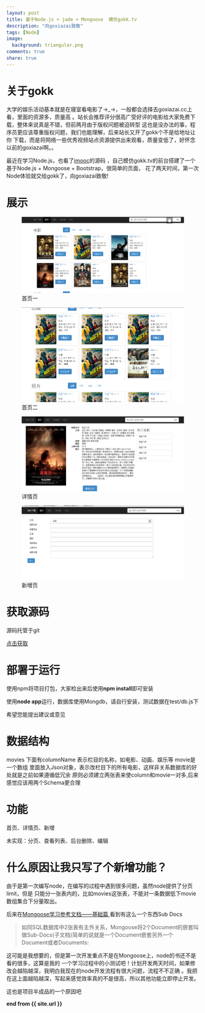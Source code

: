 ```yaml
---
layout: post
title: 基于Node.js + jade + Mongoose  模仿gokk.tv 
description: "向goxiazai致敬"
tags: [Node]
image:
  background: triangular.png
comments: true
share: true
---
```


# 关于gokk

大学的娱乐活动基本就是在寝室看电影了→_→，一般都会选择去goxiazai.cc上看，里面的资源多，质量高
。站长会推荐评分很高广受好评的电影给大家免费下载，整体来说真是不错，但前两月由于版权问题被迫转型
这也是没办法的事，程序员更应该尊重版权问题，我们也能理解，后来站长又开了gokk个不是给地址让你
下载，而是将网络一些优秀视频站点资源提供出来观看，质量变低了，好怀念以前的goxiazai啊。。

最近在学习Node.js，也看了<a href="https://github.com/congyuandong/imooc">imooc</a>的源码
，自己模仿gokk.tv的前台搭建了一个基于Node.js + Mongoose + Bootstrap，很简单的页面，
花了两天时间，第一次Node体验就交给gokk了，向goxiazai致敬!

# 展示

<figure>
	<a href="/images/article/11.jpg">
		<img src="/images/article/11.jpg" alt="home" />
	</a>
	<figcaption>首页一</figcaption>
</figure>

<figure>
	<a href="/images/article/12.jpg">
		<img src="/images/article/12.jpg" alt="home" />
	</a>
	<figcaption>首页二</figcaption>
</figure>

<figure>
	<a href="/images/article/13.jpg">
		<img src="/images/article/13.jpg" alt="home" />
	</a>
	<figcaption>详情页</figcaption>
</figure>

<figure>
	<a href="/images/article/14.jpg">
		<img src="/images/article/14.jpg" alt="home" />
	</a>
	<figcaption>新增页</figcaption>
</figure>

# 获取源码

源码托管于git

<a href="https://github.com/hacke2/gokk">点击获取</a>

# 部署于运行

使用npm将项目打包，大家检出来后使用<strong>npm install</strong>即可安装

使用<strong>node app</strong>运行，数据库使用Mongdb，请自行安装，测试数据在test/db.js下

希望您能提出建议或意见

# 数据结构

movies 下面有columnName 表示栏目的名称，如电影、动画、娱乐等 movie是一个数组
里面放入Json对象，表示改栏目下的所有电影，这样非关系数据库的好处就是之前如果遵循低冗余
原则必须建立两张表来使column和movie一对多,后来感觉应该用两个Schema更合理

# 功能

首页、详情页、新增

未实现：分页、查看列表、后台删除、编辑



# 什么原因让我只写了个新增功能？

由于是第一次编写node，在编写的过程中遇到很多问题，虽然node提供了分页limit，但是
只能分一张表内的，比如movies这张表，不能对一条数据低下movie数组集合下分量取出。

后来在<a href="http://cnodejs.org/topic/504b4924e2b84515770103dd">Mongoose学习参考文档——基础篇 </a> 
看到有这么一个东西Sub Docs

>如同SQL数据库中2张表有主外关系，Mongoose将2个Document的嵌套叫做Sub-Docs(子文档)简单的说就是一个Document嵌套另外一个Document或者Documents:

这可能是我想要的，但是第一次开发重点不是在Mongoose上，node的书还不是看的很多，这算是我的
一个学习过程中的小测试吧！计划开发两天时间，如果修改会越陷越深，我明白我现在的node开发流程有很大问题，流程不不正确
。我把在这上面越陷越深，写起来感觉效率真的不是很高，所以其他功能立即停止开发。

这也是项目半成品的一个原因吧


<strong>end from {{ site.url }}</strong>